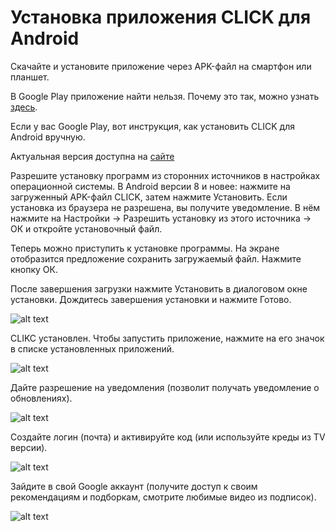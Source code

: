# Установка приложения CLICK для Android

Скачайте и установите приложение через APK-файл на смартфон или планшет.

В Google Play приложение найти нельзя. Почему это так, можно узнать [здесь](https://www.androidpolice.com/2016/03/01/google-explicitly-bans-ad-blockers-from-the-play-store-except-all-those-ad-blocking-web-browsers-apparently/). 

Если у вас Google Play, вот инструкция, как установить CLICK для Android вручную.

Актуальная версия доступна на [сайте](https://myclick.app/app)

Разрешите установку программ из сторонних источников в настройках операционной системы. В Android версии 8 и новее: нажмите на загруженный APK-файл CLICK, затем нажмите Установить. Если установка из браузера не разрешена, вы получите уведомление. В нём нажмите на Настройки → Разрешить установку из этого источника → ОК и откройте установочный файл.

Теперь можно приступить к установке программы. На экране отобразится предложение сохранить загружаемый файл. Нажмите кнопку ОК.

После завершения загрузки нажмите Установить в диалоговом окне установки. Дождитесь завершения установки и нажмите Готово.

![alt text](telegram-cloud-photo-size-2-5240471339846985384-y.jpg)

CLIKC установлен. Чтобы запустить приложение, нажмите на его значок в списке установленных приложений.

![alt text](telegram-cloud-photo-size-2-5240471339846985380-y.jpg)

Дайте разрешение на уведомления (позволит получать уведомление о обновлениях).

![alt text](telegram-cloud-photo-size-2-5240471339846985378-y.jpg)

Создайте логин (почта) и активируйте код (или используйте креды из TV версии).

![alt text](telegram-cloud-photo-size-2-5240471339846985379-y.jpg)

Зайдите в свой Google аккаунт (получите доступ к своим рекомендациям и подборкам, смотрите любимые видео из подписок).

![alt text](telegram-cloud-photo-size-2-5240471339846985377-y.jpg)
